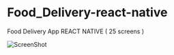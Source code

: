 # Food_Delivery-react-native

Food Delivery App
REACT NATIVE
( 25 screens )

![ScreenShot](https://storage.googleapis.com/byprogrammers/image/food-delivery-app-1.png)
